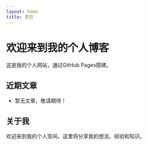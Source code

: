 ```yaml
---
layout: home
title: 首页
---
```


# 欢迎来到我的个人博客

这是我的个人网站，通过GitHub Pages搭建。

## 近期文章

- 暂无文章，敬请期待！

## 关于我

欢迎来到我的个人空间，这里将分享我的想法、经验和知识。
